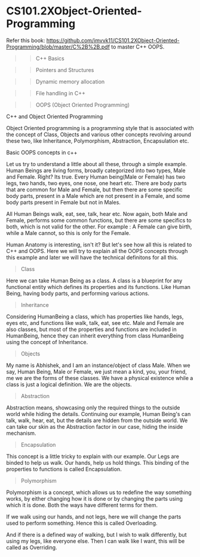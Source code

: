 # CS101.2XObject-Oriented-Programming

Refer this book: https://github.com/imvvk11/CS101.2XObject-Oriented-Programming/blob/master/C%2B%2B.pdf to master C++ OOPS.

>> C++ Basics

>> Pointers and Structures

>> Dynamic memory allocation

>> File handling in C++

>> OOPS (Object Oriented Programming)

C++ and Object Oriented Programming

Object Oriented programming is a programming style that is associated with the concept of Class, Objects and various other concepts revolving around these two, like Inheritance, Polymorphism, Abstraction, Encapsulation etc.

Basic OOPS concepts in c++

Let us try to understand a little about all these, through a simple example. Human Beings are living forms, broadly categorized into two types, Male and Female. Right? Its true. Every Human being(Male or Female) has two legs, two hands, two eyes, one nose, one heart etc. There are body parts that are common for Male and Female, but then there are some specific body parts, present in a Male which are not present in a Female, and some body parts present in Female but not in Males.

All Human Beings walk, eat, see, talk, hear etc. Now again, both Male and Female, performs some common functions, but there are some specifics to both, which is not valid for the other. For example : A Female can give birth, while a Male cannot, so this is only for the Female.

Human Anatomy is interesting, isn't it? But let's see how all this is related to C++ and OOPS. Here we will try to explain all the OOPS concepts through this example and later we will have the technical definitons for all this.

> Class

Here we can take Human Being as a class. A class is a blueprint for any functional entity which defines its properties and its functions. Like Human Being, having body parts, and performing various actions.

> Inheritance

Considering HumanBeing a class, which has properties like hands, legs, eyes etc, and functions like walk, talk, eat, see etc. Male and Female are also classes, but most of the properties and functions are included in HumanBeing, hence they can inherit everything from class HumanBeing using the concept of Inheritance.

> Objects

My name is Abhishek, and I am an instance/object of class Male. When we say, Human Being, Male or Female, we just mean a kind, you, your friend, me we are the forms of these classes. We have a physical existence while a class is just a logical definition. We are the objects.

> Abstraction

Abstraction means, showcasing only the required things to the outside world while hiding the details. Continuing our example, Human Being's can talk, walk, hear, eat, but the details are hidden from the outside world. We can take our skin as the Abstraction factor in our case, hiding the inside mechanism.

> Encapsulation

This concept is a little tricky to explain with our example. Our Legs are binded to help us walk. Our hands, help us hold 
things. This binding of the properties to functions is called Encapsulation.

> Polymorphism

Polymorphism is a concept, which allows us to redefine the way something works, by either changing how it is done or by changing the parts using which it is done. Both the ways have different terms for them.

If we walk using our hands, and not legs, here we will change the parts used to perform something. Hence this is called Overloading.

And if there is a defined way of walking, but I wish to walk differently, but using my legs, like everyone else. Then I can walk like I want, this will be called as Overriding.
